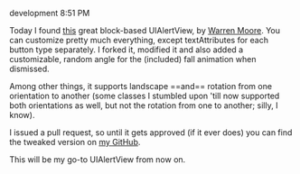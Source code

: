 development
8:51 PM

Today I found [this](https://github.com/warrenm/AHAlertView) great block-based UIAlertView, by [Warren Moore](https://github.com/warrenm). You can customize pretty much everything, except textAttributes for each button type separately. I forked it, modified it and also added a customizable, random angle for the (included) fall animation when dismissed.  
  
Among other things, it supports landscape ==and== rotation from one orientation to another (some classes I stumbled upon 'till now supported both orientations as well, but not the rotation from one to another; silly, I know). 
  
I issued a pull request, so until it gets approved (if it ever does) you can find the tweaked version on [my GitHub](https://github.com/rolandleth/AHAlertView).
  
This will be my go-to UIAlertView from now on.